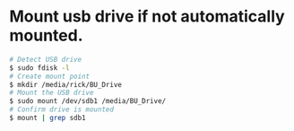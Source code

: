 # Mount usb drive if not automatically mounted.
```bash
# Detect USB drive
$ sudo fdisk -l
# Create mount point
$ mkdir /media/rick/BU_Drive 
# Mount the USB drive
$ sudo mount /dev/sdb1 /media/BU_Drive/
# Confirm drive is mounted
$ mount | grep sdb1
```